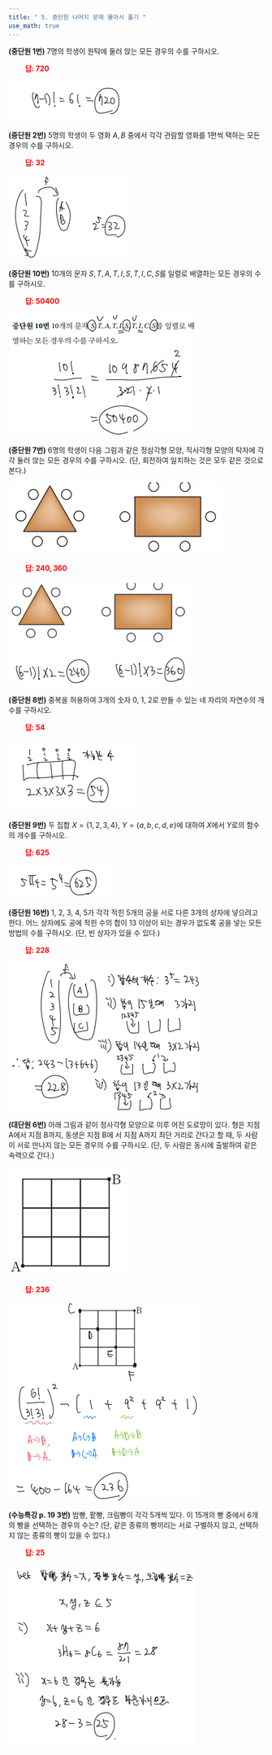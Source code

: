 ```yaml
---
title: " 5. 중단원 나머지 문제 몰아서 풀기 "
use_math: true
---
```


**(중단원 1번)** 7명의 학생이 원탁에 둘러 앉는 모든 경우의 수를 구하시오.

**<span style="color: red;">$\qquad$답: $720$</span>**

<img src="/assets/Pasted image 20240313133953.png"/>

**(중단원 2번)** 5명의 학생이 두 영화 $A, B$ 중에서 각각 관람할 영화를 1편씩 택하는 모든 경우의 수를 구하시오.

**<span style="color: red;">$\qquad$답: $32$</span>**

<img src="/assets/Pasted image 20240313134015.png"/>

**(중단원 10번)** 10개의 문자 $S, T, A, T, I, S, T, I, C, S$를 일렬로 배열하는 모든 경우의 수를 구하시오.

**<span style="color: red;">$\qquad$답: $50400$</span>**

<img src="/assets/Pasted image 20240313134030.png"/>

**(중단원 7번)** 6명의 학생이 다음 그림과 같은 정삼각형 모양, 직사각형 모양의 탁자에 각각 둘러 앉는 모든 경우의 수를 구하시오. (단, 회전하여 일치하는 것은 모두 같은 것으로 본다.)

<img src="/assets/Pasted image 20240312212027.png"/>

**<span style="color: red;">$\qquad$답: $240, 360$</span>**

<img src="/assets/Pasted image 20240313134049.png"/>

**(중단원 8번)** 중복을 허용하여 3개의 숫자 0, 1, 2로 만들 수 있는 네 자리의 자연수의 개수를 구하시오.

**<span style="color: red;">$\qquad$답: $54$</span>**

<img src="/assets/Pasted image 20240313134100.png"/>

**(중단원 9번)** 두 집합 $X=\lbrace 1, 2, 3, 4\rbrace$, $Y=\lbrace a, b, c, d, e\rbrace$에 대하여 $X$에서 $Y$로의 함수의 개수를 구하시오.

**<span style="color: red;">$\qquad$답: $625$</span>**

<img src="/assets/Pasted image 20240313134109.png"/>

**(중단원 16번)** 1, 2, 3, 4, 5가 각각 적힌 5개의 공을 서로 다른 3개의 상자에 넣으려고 한다. 어느 상자에도 공에 적힌 수의 합이 13 이상이 되는 경우가 없도록 공을 넣는 모든 방법의 수를 구하시오. (단, 빈 상자가 있을 수 있다.)

**<span style="color: red;">$\qquad$답: $228$</span>**

<img src="/assets/Pasted image 20240313134122.png"/>

**(대단원 6번)** 아래 그림과 같이 정사각형 모양으로 이루
어진 도로망이 있다. 형은 지점 A에서 지점 B까지, 동생은 지점 B에
서 지점 A까지 최단 거리로 간다고 할 때, 두 사람이 서로 만나지 않는 모든 경우의 수를 구하시오. (단, 두 사람은 동시에 출발하여 같은 속력으로 간다.)

<img src="/assets/Pasted image 20240312213149.png"/>

**<span style="color: red;">$\qquad$답: $236$</span>**

<img src="/assets/Pasted image 20240313134136.png"/>

**(수능특강 p. 19 3번)** 밤빵, 팥빵, 크림빵이 각각 5개씩 있다. 이 15개의 빵 중에서 6개의 빵을 선택하는 경우의 수는? (단, 같은 종류의 빵끼리는 서로 구별하지 않고, 선택하지 않는 종류의 빵이 있을 수 있다.)

**<span style="color: red;">$\qquad$답: $25$</span>**

<img src="/assets/Pasted image 20240313134145.png"/>
